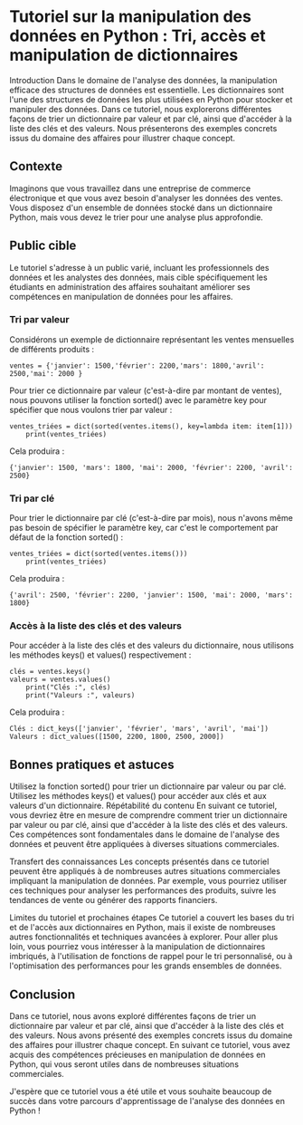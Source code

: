 # Tutoriel sur la manipulation des données en Python : Tri, accès et manipulation de dictionnaires
Introduction
Dans le domaine de l'analyse des données, la manipulation efficace des structures de données est essentielle. Les dictionnaires sont l'une des structures de données les plus utilisées en Python pour stocker et manipuler des données. Dans ce tutoriel, nous explorerons différentes façons de trier un dictionnaire par valeur et par clé, ainsi que d'accéder à la liste des clés et des valeurs. Nous présenterons des exemples concrets issus du domaine des affaires pour illustrer chaque concept.


## Contexte
Imaginons que vous travaillez dans une entreprise de commerce électronique et que vous avez besoin d'analyser les données des ventes. Vous disposez d'un ensemble de données stocké dans un dictionnaire Python, mais vous devez le trier pour une analyse plus approfondie.

## Public cible
Le tutoriel s'adresse à un public varié, incluant les professionnels des données et les analystes des données, mais cible spécifiquement les étudiants en administration des affaires souhaitant améliorer ses compétences en manipulation de données pour les affaires.


### Tri par valeur
Considérons un exemple de dictionnaire représentant les ventes mensuelles de différents produits :

    ventes = {'janvier': 1500,'février': 2200,'mars': 1800,'avril': 2500,'mai': 2000 }
    
Pour trier ce dictionnaire par valeur (c'est-à-dire par montant de ventes), nous pouvons utiliser la fonction sorted() avec le paramètre key pour spécifier que nous voulons trier par valeur :


    ventes_triées = dict(sorted(ventes.items(), key=lambda item: item[1]))
        print(ventes_triées)
        
Cela produira :

    {'janvier': 1500, 'mars': 1800, 'mai': 2000, 'février': 2200, 'avril': 2500}
    
### Tri par clé
Pour trier le dictionnaire par clé (c'est-à-dire par mois), nous n'avons même pas besoin de spécifier le paramètre key, car c'est le comportement par défaut de la fonction sorted() :

    ventes_triées = dict(sorted(ventes.items()))
        print(ventes_triées)
        
Cela produira :

    {'avril': 2500, 'février': 2200, 'janvier': 1500, 'mai': 2000, 'mars': 1800}
    
### Accès à la liste des clés et des valeurs
Pour accéder à la liste des clés et des valeurs du dictionnaire, nous utilisons les méthodes keys() et values() respectivement :

    clés = ventes.keys()
    valeurs = ventes.values()
        print("Clés :", clés)
        print("Valeurs :", valeurs)
        
Cela produira :

    Clés : dict_keys(['janvier', 'février', 'mars', 'avril', 'mai'])
    Valeurs : dict_values([1500, 2200, 1800, 2500, 2000])

## Bonnes pratiques et astuces
Utilisez la fonction sorted() pour trier un dictionnaire par valeur ou par clé.
Utilisez les méthodes keys() et values() pour accéder aux clés et aux valeurs d'un dictionnaire.
Répétabilité du contenu
En suivant ce tutoriel, vous devriez être en mesure de comprendre comment trier un dictionnaire par valeur ou par clé, ainsi que d'accéder à la liste des clés et des valeurs. Ces compétences sont fondamentales dans le domaine de l'analyse des données et peuvent être appliquées à diverses situations commerciales.

Transfert des connaissances
Les concepts présentés dans ce tutoriel peuvent être appliqués à de nombreuses autres situations commerciales impliquant la manipulation de données. Par exemple, vous pourriez utiliser ces techniques pour analyser les performances des produits, suivre les tendances de vente ou générer des rapports financiers.

Limites du tutoriel et prochaines étapes
Ce tutoriel a couvert les bases du tri et de l'accès aux dictionnaires en Python, mais il existe de nombreuses autres fonctionnalités et techniques avancées à explorer. Pour aller plus loin, vous pourriez vous intéresser à la manipulation de dictionnaires imbriqués, à l'utilisation de fonctions de rappel pour le tri personnalisé, ou à l'optimisation des performances pour les grands ensembles de données.

## Conclusion
Dans ce tutoriel, nous avons exploré différentes façons de trier un dictionnaire par valeur et par clé, ainsi que d'accéder à la liste des clés et des valeurs. Nous avons présenté des exemples concrets issus du domaine des affaires pour illustrer chaque concept. En suivant ce tutoriel, vous avez acquis des compétences précieuses en manipulation de données en Python, qui vous seront utiles dans de nombreuses situations commerciales.

J'espère que ce tutoriel vous a été utile et vous souhaite beaucoup de succès dans votre parcours d'apprentissage de l'analyse des données en Python !





